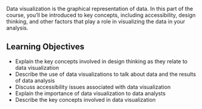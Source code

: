 Data visualization is the graphical representation of data. In this part of the course, you’ll be introduced to key concepts, including accessibility, design thinking, and other factors that play a role in visualizing the data in your analysis.

## Learning Objectives
- Explain the key concepts involved in design thinking as they relate to data visualization
- Describe the use of data visualizations to talk about data and the results of data analysis
- Discuss accessibility issues associated with data visualization
- Explain the importance of data visualization to data analysts
- Describe the key concepts involved in data visualization
